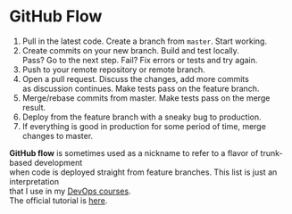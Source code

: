 # GitHub Flow

1. Pull in the latest code. Create a branch from `master`. Start working.    
2. Create commits on your new branch. Build and test locally.  
   Pass? Go to the next step. Fail? Fix errors or tests and try again.  
3. Push to your remote repository or remote branch.  
4. Open a pull request. Discuss the changes, add more commits  
  as discussion continues. Make tests pass on the feature branch.  
5. Merge/rebase commits from master. Make tests pass on the merge result.  
6. Deploy from the feature branch with a sneaky bug to production.
7. If everything is good in production for some period of time, merge changes to master. 

**GitHub flow** is sometimes used as a nickname to refer to a flavor of trunk-based development  
  when code is deployed straight from feature branches. This list is just an interpretation  
  that I use in my [DevOps courses](http://redpill.solutions).  
  The official tutorial is [here](https://guides.github.com/introduction/flow/).
